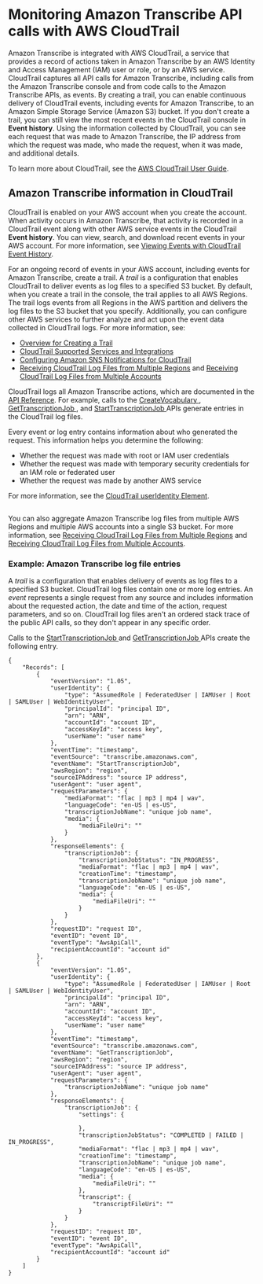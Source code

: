# Monitoring Amazon Transcribe API calls with AWS CloudTrail<a name="monitoring-transcribe-cloud-trail"></a>

Amazon Transcribe is integrated with AWS CloudTrail, a service that provides a record of actions taken in Amazon Transcribe by an AWS Identity and Access Management \(IAM\) user or role, or by an AWS service\. CloudTrail captures all API calls for Amazon Transcribe, including calls from the Amazon Transcribe console and from code calls to the Amazon Transcribe APIs, as events\. By creating a trail, you can enable continuous delivery of CloudTrail events, including events for Amazon Transcribe, to an Amazon Simple Storage Service \(Amazon S3\) bucket\. If you don't create a trail, you can still view the most recent events in the CloudTrail console in **Event history**\. Using the information collected by CloudTrail, you can see each request that was made to Amazon Transcribe, the IP address from which the request was made, who made the request, when it was made, and additional details\. 

To learn more about CloudTrail, see the [AWS CloudTrail User Guide](https://docs.aws.amazon.com/awscloudtrail/latest/userguide/)\.

## Amazon Transcribe information in CloudTrail<a name="transcribe-info-in-cloudtrail"></a>

CloudTrail is enabled on your AWS account when you create the account\. When activity occurs in Amazon Transcribe, that activity is recorded in a CloudTrail event along with other AWS service events in the CloudTrail **Event history**\. You can view, search, and download recent events in your AWS account\. For more information, see [Viewing Events with CloudTrail Event History](https://docs.aws.amazon.com/awscloudtrail/latest/userguide/view-cloudtrail-events.html)\. 

For an ongoing record of events in your AWS account, including events for Amazon Transcribe, create a trail\. A *trail* is a configuration that enables CloudTrail to deliver events as log files to a specified S3 bucket\. By default, when you create a trail in the console, the trail applies to all AWS Regions\. The trail logs events from all Regions in the AWS partition and delivers the log files to the S3 bucket that you specify\. Additionally, you can configure other AWS services to further analyze and act upon the event data collected in CloudTrail logs\. For more information, see: 
+ [Overview for Creating a Trail](https://docs.aws.amazon.com/awscloudtrail/latest/userguide/cloudtrail-create-and-update-a-trail.html)
+ [CloudTrail Supported Services and Integrations](https://docs.aws.amazon.com/awscloudtrail/latest/userguide/cloudtrail-aws-service-specific-topics.html#cloudtrail-aws-service-specific-topics-integrations)
+ [Configuring Amazon SNS Notifications for CloudTrail](https://docs.aws.amazon.com/awscloudtrail/latest/userguide/getting_notifications_top_level.html)
+ [Receiving CloudTrail Log Files from Multiple Regions](https://docs.aws.amazon.com/awscloudtrail/latest/userguide/receive-cloudtrail-log-files-from-multiple-regions.html) and [Receiving CloudTrail Log Files from Multiple Accounts](https://docs.aws.amazon.com/awscloudtrail/latest/userguide/cloudtrail-receive-logs-from-multiple-accounts.html)

CloudTrail logs all Amazon Transcribe actions, which are documented in the [API Reference](API_Reference.md)\. For example, calls to the [ CreateVocabulary ](API_CreateVocabulary.md), [ GetTranscriptionJob ](API_GetTranscriptionJob.md), and [ StartTranscriptionJob ](API_StartTranscriptionJob.md) APIs generate entries in the CloudTrail log files\.

Every event or log entry contains information about who generated the request\. This information helps you determine the following: 
+ Whether the request was made with root or IAM user credentials
+ Whether the request was made with temporary security credentials for an IAM role or federated user
+ Whether the request was made by another AWS service

For more information, see the [CloudTrail userIdentity Element](https://docs.aws.amazon.com/awscloudtrail/latest/userguide/cloudtrail-event-reference-user-identity.html)\.

## <a name="aws-transcribe-info-in-cloudtrail"></a>

You can also aggregate Amazon Transcribe log files from multiple AWS Regions and multiple AWS accounts into a single S3 bucket\. For more information, see [Receiving CloudTrail Log Files from Multiple Regions](https://docs.aws.amazon.com/awscloudtrail/latest/userguide/receive-cloudtrail-log-files-from-multiple-regions.html) and [Receiving CloudTrail Log Files from Multiple Accounts](https://docs.aws.amazon.com/awscloudtrail/latest/userguide/cloudtrail-receive-logs-from-multiple-accounts.html)\. 

### Example: Amazon Transcribe log file entries<a name="cloud-trail-log-entry"></a>

A *trail* is a configuration that enables delivery of events as log files to a specified S3 bucket\. CloudTrail log files contain one or more log entries\. An *event* represents a single request from any source and includes information about the requested action, the date and time of the action, request parameters, and so on\. CloudTrail log files aren't an ordered stack trace of the public API calls, so they don't appear in any specific order\. 

Calls to the [ StartTranscriptionJob ](API_StartTranscriptionJob.md) and [ GetTranscriptionJob ](API_GetTranscriptionJob.md) APIs create the following entry\.

```
{
    "Records": [
        {
            "eventVersion": "1.05",
            "userIdentity": {
                "type": "AssumedRole | FederatedUser | IAMUser | Root | SAMLUser | WebIdentityUser",
                "principalId": "principal ID",
                "arn": "ARN",
                "accountId": "account ID",
                "accessKeyId": "access key",
                "userName": "user name"
            },
            "eventTime": "timestamp",
            "eventSource": "transcribe.amazonaws.com",
            "eventName": "StartTranscriptionJob",
            "awsRegion": "region",
            "sourceIPAddress": "source IP address",
            "userAgent": "user agent",
            "requestParameters": {
                "mediaFormat": "flac | mp3 | mp4 | wav",
                "languageCode": "en-US | es-US",
                "transcriptionJobName": "unique job name",
                "media": {
                    "mediaFileUri": ""
                }
            },
            "responseElements": {
                "transcriptionJob": {
                    "transcriptionJobStatus": "IN_PROGRESS",
                    "mediaFormat": "flac | mp3 | mp4 | wav",
                    "creationTime": "timestamp",
                    "transcriptionJobName": "unique job name",
                    "languageCode": "en-US | es-US",
                    "media": {
                        "mediaFileUri": ""
                    }
                }
            },
            "requestID": "request ID",
            "eventID": "event ID",
            "eventType": "AwsApiCall",
            "recipientAccountId": "account id"
        },
        {
            "eventVersion": "1.05",
            "userIdentity": {
                "type": "AssumedRole | FederatedUser | IAMUser | Root | SAMLUser | WebIdentityUser",
                "principalId": "principal ID",
                "arn": "ARN",
                "accountId": "account ID",
                "accessKeyId": "access key",
                "userName": "user name"
            },
            "eventTime": "timestamp",
            "eventSource": "transcribe.amazonaws.com",
            "eventName": "GetTranscriptionJob",
            "awsRegion": "region",
            "sourceIPAddress": "source IP address",
            "userAgent": "user agent",
            "requestParameters": {
                "transcriptionJobName": "unique job name"
            },
            "responseElements": {
                "transcriptionJob": {
                    "settings": {
                        
                    },
                    "transcriptionJobStatus": "COMPLETED | FAILED | IN_PROGRESS",
                    "mediaFormat": "flac | mp3 | mp4 | wav",
                    "creationTime": "timestamp",
                    "transcriptionJobName": "unique job name",
                    "languageCode": "en-US | es-US",
                    "media": {
                        "mediaFileUri": ""
                    },
                    "transcript": {
                        "transcriptFileUri": ""
                    }
                }
            },
            "requestID": "request ID",
            "eventID": "event ID",
            "eventType": "AwsApiCall",
            "recipientAccountId": "account id"
        }        
    ]
}
```